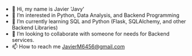 - 👋 Hi, my name is Javier 'Javy'
- 👀 I’m interested in Python, Data Analysis, and Backend Programming
- 🌱 I’m currently learning SQL and Python (Flask, SQLAlchemy, and other Backend Libraries)
- 💞️ I’m looking to collaborate with someone for needs for Backend services.
- 📫 How to reach me JavierM6456@gmail.com


